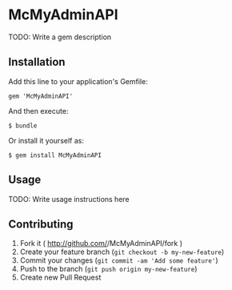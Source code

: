 # McMyAdminAPI

TODO: Write a gem description

## Installation

Add this line to your application's Gemfile:

    gem 'McMyAdminAPI'

And then execute:

    $ bundle

Or install it yourself as:

    $ gem install McMyAdminAPI

## Usage

TODO: Write usage instructions here

## Contributing

1. Fork it ( http://github.com/<my-github-username>/McMyAdminAPI/fork )
2. Create your feature branch (`git checkout -b my-new-feature`)
3. Commit your changes (`git commit -am 'Add some feature'`)
4. Push to the branch (`git push origin my-new-feature`)
5. Create new Pull Request
